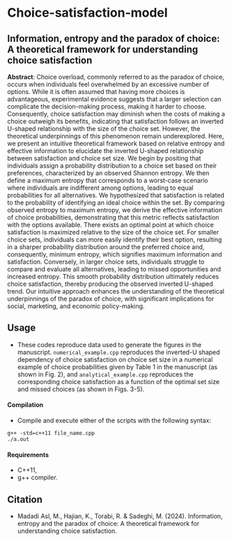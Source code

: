 # Choice-satisfaction-model

## Information, entropy and the paradox of choice: A theoretical framework for understanding choice satisfaction

**Abstract**: ‎‎Choice overload, commonly referred to as the paradox of choice, occurs when individuals feel overwhelmed by an excessive number of options. While it is often assumed that having more choices is advantageous, experimental evidence suggests that a larger selection can complicate the decision-making process, making it harder to choose. Consequently, choice satisfaction may diminish when the costs of making a choice outweigh its benefits, indicating that satisfaction follows an inverted U-shaped relationship with the size of the choice set. However, the theoretical underpinnings of this phenomenon remain underexplored. Here, we present an intuitive theoretical framework based on relative entropy and effective information to elucidate the inverted U-shaped relationship between satisfaction and choice set size. We begin by positing that individuals assign a probability distribution to a choice set based on their preferences, characterized by an observed Shannon entropy. We then define a maximum entropy that corresponds to a worst-case scenario where individuals are indifferent among options, leading to equal probabilities for all alternatives. We hypothesized that satisfaction is related to the probability of identifying an ideal choice within the set. By comparing observed entropy to maximum entropy, we derive the effective information of choice probabilities, demonstrating that this metric reflects satisfaction with the options available. There exists an optimal point at which choice satisfaction is maximized relative to the size of the choice set. For smaller choice sets, individuals can more easily identify their best option, resulting in a sharper probability distribution around the preferred choice and, consequently, minimum entropy, which signifies maximum information and satisfaction. Conversely, in larger choice sets, individuals struggle to compare and evaluate all alternatives, leading to missed opportunities and increased entropy. This smooth probability distribution ultimately reduces choice satisfaction, thereby producing the observed inverted U-shaped trend. Our intuitive approach enhances the understanding of the theoretical underpinnings of the paradox of choice, with significant implications for social, marketing, and economic policy-making.

## Usage

- These codes reproduce data used to generate the figures in the manuscript. ```numerical_example.cpp``` reproduces the inverted-U shaped dependency of choice satisfaction on choice set size in a numerical example of choice probabilities given by Table 1 in the manuscript (as shown in Fig. 2), and ```analytical_example.cpp``` reproduces the corresponding choice satisfaction as a function of the optimal set size and missed choices (as shown in Figs. 3-5).

#### Compilation

- Compile and execute either of the scripts with the following syntax:

```
g++ -std=c++11 file_name.cpp
./a.out
```

#### Requirements

- C++11,
- g++ compiler.

## Citation

- Madadi Asl, M., Hajian, K., Torabi, R. & Sadeghi, M. (2024). Information, entropy and the paradox of choice: A theoretical framework for understanding choice satisfaction.
